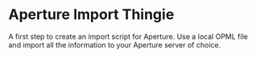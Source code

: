 # Aperture Import Thingie

A first step to create an import script for Aperture. Use a local OPML file and import all the information to your Aperture server of choice. 